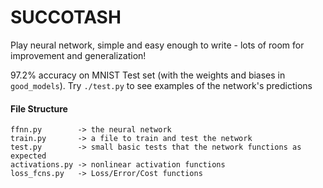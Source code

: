 # SUCCOTASH

Play neural network, simple and easy enough to write - lots of room for improvement and generalization!

97.2% accuracy on MNIST Test set (with the weights and biases in `good_models`).
Try `./test.py` to see examples of the network's predictions

#### File Structure
```
ffnn.py        -> the neural network
train.py       -> a file to train and test the network
test.py        -> small basic tests that the network functions as expected
activations.py -> nonlinear activation functions
loss_fcns.py   -> Loss/Error/Cost functions
```

